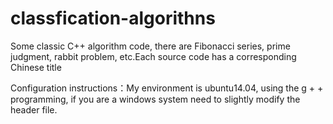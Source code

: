 # classfication-algorithns
Some classic C++ algorithm code, there are Fibonacci series, prime judgment, rabbit problem, etc.Each source code
has a corresponding Chinese title


Configuration instructions：My environment is ubuntu14.04, using the g + + programming, 
if you are a windows system need to slightly modify the header file.

